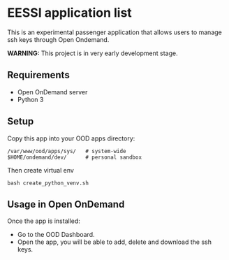# EESSI application list 
This is an experimental passenger application that allows users to manage ssh keys through Open Ondemand.

**WARNING:** This project is in very early development stage.

## Requirements
- Open OnDemand server
- Python 3 

## Setup
Copy this app into your OOD apps directory:
```
/var/www/ood/apps/sys/   # system-wide
$HOME/ondemand/dev/      # personal sandbox
```
Then create virtual env 
```
bash create_python_venv.sh
```

## Usage in Open OnDemand
Once the app is installed:
- Go to the OOD Dashboard.
- Open the app, you will be able to add, delete and download the ssh keys.

